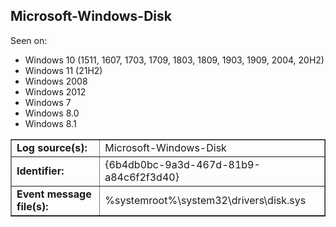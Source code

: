 ## Microsoft-Windows-Disk

Seen on:
* Windows 10 (1511, 1607, 1703, 1709, 1803, 1809, 1903, 1909, 2004, 20H2)
* Windows 11 (21H2)
* Windows 2008
* Windows 2012
* Windows 7
* Windows 8.0
* Windows 8.1

<table border="1" class="docutils">
  <tbody>
    <tr>
      <td><b>Log source(s):</b></td>
      <td>Microsoft-Windows-Disk</td>
    </tr>
    <tr>
      <td><b>Identifier:</b></td>
      <td>{6b4db0bc-9a3d-467d-81b9-a84c6f2f3d40}</td>
    </tr>
    <tr>
      <td><b>Event message file(s):</b></td>
      <td>%systemroot%\system32\drivers\disk.sys</td>
    </tr>
  </tbody>
</table>

&nbsp;

